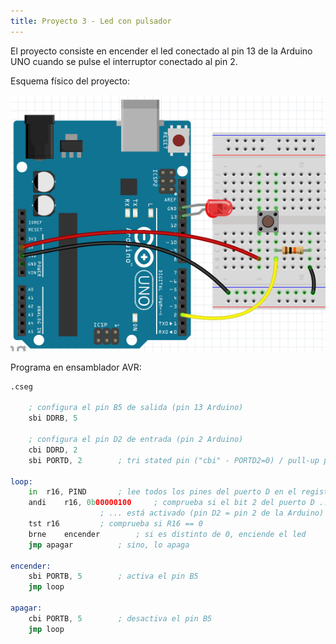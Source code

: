 ```yaml
---
title: Proyecto 3 - Led con pulsador
---
```


El proyecto consiste en encender el led conectado al pin 13 de la Arduino UNO cuando se pulse el interruptor conectado al pin 2.

Esquema físico del proyecto:

![Esquema del proyecto](imagenes/proyecto3-esquema.png)

Programa en ensamblador AVR:

```asm
.cseg

	; configura el pin B5 de salida (pin 13 Arduino)
	sbi	DDRB, 5

	; configura el pin D2 de entrada (pin 2 Arduino)
	cbi	DDRD, 2
	sbi	PORTD, 2		; tri stated pin ("cbi" - PORTD2=0) / pull-up pin ("sbi" - PORTD2=1)

loop:	
	in	r16, PIND		; lee todos los pines del puerto D en el registro R16
	andi	r16, 0b00000100		; comprueba si el bit 2 del puerto D ...
					; ... está activado (pin D2 = pin 2 de la Arduino)
	tst	r16			; comprueba si R16 == 0
	brne	encender		; si es distinto de 0, enciende el led
	jmp	apagar			; sino, lo apaga
	
encender:
	sbi	PORTB, 5		; activa el pin B5
	jmp	loop

apagar:
	cbi	PORTB, 5		; desactiva el pin B5
	jmp	loop
```

